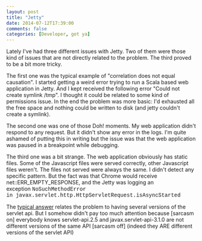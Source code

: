 ```yaml
---
layout: post
title: "Jetty"
date: 2014-07-12T17:39:00
comments: false
categories: [Developer, got ya]
---
```


Lately I've had three different issues with Jetty. Two of them were those kind of issues that are not directly related to the problem. The third proved to be a bit more tricky.


The first one was the typical example of "correlation does not equal causation". I started getting a weird error trying to run a Scala based web application in Jetty. And I kept received the following error "Could not create symlink /tmp". I thought it could be related to some kind of permissions issue. In the end the problem was more basic: I'd exhausted all the free space and nothing could be written to disk (and jetty couldn't create a symlink).


The second one was one of those Doh! moments. My web application didn't respond to any request. But it didn't show any error in the logs. I'm quite ashamed of putting this in writing but the issue was that the web application was paused in a breakpoint while debugging.


The third one was a bit strange. The web application obviously has static files. Some of the Javascript files were served correctly, other Javascript files weren't. The files not served were always the same. I didn't detect any specific pattern. But the fact was that Chrome would receive net::ERR_EMPTY_RESPONSE, and the Jetty was logging an exception&nbsp;<span style="font-family: 'Courier New', Courier, monospace;">NoSuchMethodError in&nbsp;</span><span style="font-family: 'Courier New', Courier, monospace;">javax.servlet.http.HttpServletRequest.isAsyncStarted &nbsp;</span>


The [typical answer](http://stackoverflow.com/questions/21510177/embedded-jetty-9) relates the problem to having several versions of the servlet api. But I somehow didn't pay too much attention because [sarcasm on]&nbsp;<sarcasm on="">everybody knows servlet-api.2.5 and javax.servlet-api-3.1.0 are not different versions of the same API [sarcasm off] (indeed they ARE different versions of the servlet API)<sarcasm off=""></sarcasm></sarcasm>
